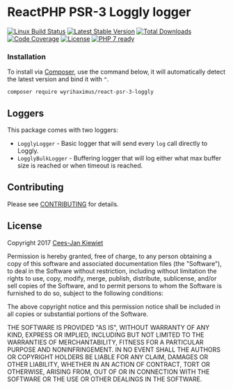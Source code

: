 # ReactPHP PSR-3 Loggly logger

[![Linux Build Status](https://travis-ci.org/WyriHaximus/reactphp-psr-3-loggly.png)](https://travis-ci.org/WyriHaximus/reactphp-psr-3-loggly)
[![Latest Stable Version](https://poser.pugx.org/WyriHaximus/react-psr-3-loggly/v/stable.png)](https://packagist.org/packages/WyriHaximus/react-psr-3-loggly)
[![Total Downloads](https://poser.pugx.org/WyriHaximus/react-psr-3-loggly/downloads.png)](https://packagist.org/packages/WyriHaximus/react-psr-3-loggly/stats)
[![Code Coverage](https://scrutinizer-ci.com/g/WyriHaximus/reactphp-psr-3-loggly/badges/coverage.png?b=master)](https://scrutinizer-ci.com/g/WyriHaximus/reactphp-psr-3-loggly/?branch=master)
[![License](https://poser.pugx.org/WyriHaximus/react-psr-3-loggly/license.png)](https://packagist.org/packages/wyrihaximus/react-psr-3-loggly)
[![PHP 7 ready](http://php7ready.timesplinter.ch/WyriHaximus/reactphp-psr-3-loggly/badge.svg)](https://travis-ci.org/WyriHaximus/reactphp-psr-3-loggly)

### Installation ###

To install via [Composer](http://getcomposer.org/), use the command below, it will automatically detect the latest version and bind it with `^`.

```
composer require wyrihaximus/react-psr-3-loggly 
```

## Loggers

This package comes with two loggers:

* `LogglyLogger` - Basic logger that will send every `log` call directly to Loggly.
* `LogglyBulkLogger` - Buffering logger that will log either what max buffer size is reached or when timeout is reached.

## Contributing ##

Please see [CONTRIBUTING](CONTRIBUTING.md) for details.

## License ##

Copyright 2017 [Cees-Jan Kiewiet](http://wyrihaximus.net/)

Permission is hereby granted, free of charge, to any person
obtaining a copy of this software and associated documentation
files (the "Software"), to deal in the Software without
restriction, including without limitation the rights to use,
copy, modify, merge, publish, distribute, sublicense, and/or sell
copies of the Software, and to permit persons to whom the
Software is furnished to do so, subject to the following
conditions:

The above copyright notice and this permission notice shall be
included in all copies or substantial portions of the Software.

THE SOFTWARE IS PROVIDED "AS IS", WITHOUT WARRANTY OF ANY KIND,
EXPRESS OR IMPLIED, INCLUDING BUT NOT LIMITED TO THE WARRANTIES
OF MERCHANTABILITY, FITNESS FOR A PARTICULAR PURPOSE AND
NONINFRINGEMENT. IN NO EVENT SHALL THE AUTHORS OR COPYRIGHT
HOLDERS BE LIABLE FOR ANY CLAIM, DAMAGES OR OTHER LIABILITY,
WHETHER IN AN ACTION OF CONTRACT, TORT OR OTHERWISE, ARISING
FROM, OUT OF OR IN CONNECTION WITH THE SOFTWARE OR THE USE OR
OTHER DEALINGS IN THE SOFTWARE.
